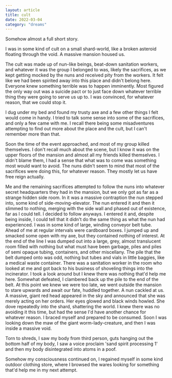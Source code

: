 ```yaml
---
layout: article
title: cult
date: 2022-03-04
category: "dreams"
---
```


Somehow almost a full short story.
<!-- excerpt -->


I was in some kind of cult on a small shard-world, like a broken asteroid floating through the void. A massive mansion housed us. 

The cult was made up of nun-like beings, beat-down sanitation workers, and whatever it was the group I belonged to was, likely the sacrifices, as we kept getting mocked by the nuns and received pity from the workers. It felt like we had been spirited away into this place and didn't belong here.
Everyone knew something terrible was to happen imminently. 
Most figured the only way out was a suicide pact or to just face down whatever terrible thing they were going to serve us up to. 
I was convinced, for whatever reason, that we could stop it.

I dug under my bed and found my trusty axe and a few other things I felt would come in handy. I tried to talk some sense into some of the sacrifices, and only a few came with me. I recall there being some misadventures attempting to find out more about the place and the cult, but I can't remember more than that. 

Soon the time of the event approached, and most of my group killed themselves.
I don't recall much about the scene, but I know it was on the upper floors of the mansion and almost all my friends killed themselves.
 I didn't blame them, I had a sense that what was to come was something most would want to avoid. 
 The nuns didn't seem to mind that most of the sacrifices were doing this, for whatever reason. They mostly let us have free reign actually.

Me and the remaining sacrifices attempted to follow the nuns into whatever secret headquarters they had in the mansion, but we only got as far as a strange hidden side room. 
In it was a massive contraption the nun stepped into, some kind of side-moving-elevator. The nun entered it and then it slimmed to nothing, merging with the side wall and phased out of existence, far as I could tell. 
I decided to follow anyways. I entered it and, despite being inside, I could tell that it didn't do the same thing as what the nun had experienced. 
I was in some kind of large, winding conveyor belt tube. Ahead of me at regular intervals were cardboard boxes. I jumped up and smacked some open with my axe, but they contained nothing of interest.
At the end of the line I was dumped out into a large, grey, almost translucent room filled with nothing but what must have been garbage, piles and piles of semi opaque tubing, containers, and other miscellany. The pile that the belt dumped onto was odd, nothing but tubes and vials in little baggies, like a medical waste container.
There was a sanitation worker in the room who looked at me and got back to his business of shoveling things into the incinerator. 
I took a look around but I knew there was nothing that'd help me here. Somewhat defeated, I clambered back up the pile to the end of the belt. 
At this point we knew we were too late, we went outside the mansion to stare upwards and await our fate, huddled together. A nun cackled at us.
A massive, giant red head appeared in the sky and announced that she was merely acting on her orders. Her eyes glowed and black winds howled. She dove repeatedly into the shard, shattering the world. I knew there was no avoiding it this time, but had the sense I'd have another chance for whatever reason. I braced myself and prepared to be consumed. Soon I was looking down the maw of the giant worm-lady-creature, and then I was inside a massive void.

Torn to shreds, I saw my body from third person, guts hanging out the bottom half of my body, I saw a voice proclaim 'sand spirit processing 1' and then my body disintegrated into atoms in a poof. 

Somehow my consciousness continued on, I regained myself in some kind outdoor clothing store, where I browsed the wares looking for something that'd help me in my next attempt.